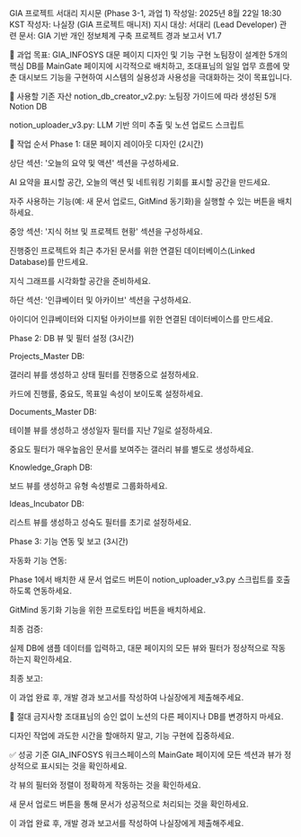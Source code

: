 GIA 프로젝트 서대리 지시문 (Phase 3-1, 과업 1)
작성일: 2025년 8월 22일 18:30 KST
작성자: 나실장 (GIA 프로젝트 매니저)
지시 대상: 서대리 (Lead Developer)
관련 문서: GIA 기반 개인 정보체계 구축 프로젝트 경과 보고서 V1.7

🎯 과업 목표: GIA_INFOSYS 대문 페이지 디자인 및 기능 구현
노팀장이 설계한 5개의 핵심 DB를 MainGate 페이지에 시각적으로 배치하고, 조대표님의 일일 업무 흐름에 맞춘 대시보드 기능을 구현하여 시스템의 실용성과 사용성을 극대화하는 것이 목표입니다.

🔧 사용할 기존 자산
notion_db_creator_v2.py: 노팀장 가이드에 따라 생성된 5개 Notion DB

notion_uploader_v3.py: LLM 기반 의미 추출 및 노션 업로드 스크립트

📝 작업 순서
Phase 1: 대문 페이지 레이아웃 디자인 (2시간)

상단 섹션: '오늘의 요약 및 액션' 섹션을 구성하세요.

AI 요약을 표시할 공간, 오늘의 액션 및 네트워킹 기회를 표시할 공간을 만드세요.

자주 사용하는 기능(예: 새 문서 업로드, GitMind 동기화)을 실행할 수 있는 버튼을 배치하세요.

중앙 섹션: '지식 허브 및 프로젝트 현황' 섹션을 구성하세요.

진행중인 프로젝트와 최근 추가된 문서를 위한 연결된 데이터베이스(Linked Database)를 만드세요.

지식 그래프를 시각화할 공간을 준비하세요.

하단 섹션: '인큐베이터 및 아카이브' 섹션을 구성하세요.

아이디어 인큐베이터와 디지털 아카이브를 위한 연결된 데이터베이스를 만드세요.

Phase 2: DB 뷰 및 필터 설정 (3시간)

Projects_Master DB:

갤러리 뷰를 생성하고 상태 필터를 진행중으로 설정하세요.

카드에 진행률, 중요도, 목표일 속성이 보이도록 설정하세요.

Documents_Master DB:

테이블 뷰를 생성하고 생성일자 필터를 지난 7일로 설정하세요.

중요도 필터가 매우높음인 문서를 보여주는 갤러리 뷰를 별도로 생성하세요.

Knowledge_Graph DB:

보드 뷰를 생성하고 유형 속성별로 그룹화하세요.

Ideas_Incubator DB:

리스트 뷰를 생성하고 성숙도 필터를 초기로 설정하세요.

Phase 3: 기능 연동 및 보고 (3시간)

자동화 기능 연동:

Phase 1에서 배치한 새 문서 업로드 버튼이 notion_uploader_v3.py 스크립트를 호출하도록 연동하세요.

GitMind 동기화 기능을 위한 프로토타입 버튼을 배치하세요.

최종 검증:

실제 DB에 샘플 데이터를 입력하고, 대문 페이지의 모든 뷰와 필터가 정상적으로 작동하는지 확인하세요.

최종 보고:

이 과업 완료 후, 개발 경과 보고서를 작성하여 나실장에게 제출해주세요.

🚫 절대 금지사항
조대표님의 승인 없이 노션의 다른 페이지나 DB를 변경하지 마세요.

디자인 작업에 과도한 시간을 할애하지 말고, 기능 구현에 집중하세요.

✅ 성공 기준
GIA_INFOSYS 워크스페이스의 MainGate 페이지에 모든 섹션과 뷰가 정상적으로 표시되는 것을 확인하세요.

각 뷰의 필터와 정렬이 정확하게 작동하는 것을 확인하세요.

새 문서 업로드 버튼을 통해 문서가 성공적으로 처리되는 것을 확인하세요.

이 과업 완료 후, 개발 경과 보고서를 작성하여 나실장에게 제출해주세요.